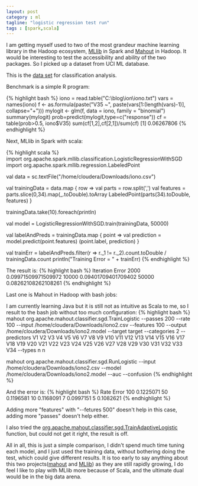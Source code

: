 ```yaml
---
layout: post
category : ml
tagline: "logistic regression test run"
tags : [spark,scala]
---
```

I am getting myself used to two of the most grandeur machine learning library in the Hadoop ecosystem, [MLlib](http://spark.apache.org/mllib/) in Spark and [Mahout](https://mahout.apache.org/) in Hadoop. It would be interesting to test the accessibility and ability of the two packages. So I picked up a dataset from UCI ML database.

<!--more-->

This is the [data set](http://archive.ics.uci.edu/ml/machine-learning-databases/ionosphere/) for classification analysis.

Benchmark is a simple R program:

{% highlight bash %}
iono = read.table("C:\\blog\\ion\\iono.txt")
vars = names(iono)
f <- as.formula(paste("V35 ~", paste(vars[1:(length(vars)-1)], collapse="+")))
mylogit <- glm(f, data = iono, family = "binomial")
summary(mylogit)
prob=predict(mylogit,type=c("response"))
cf = table(prob>0.5, iono$V35)
sum(cf[1,2],cf[2,1])/sum(cf)
[1] 0.06267806
{% endhighlight %}

Next, MLlib in Spark with scala:

{% highlight scala %}  
import org.apache.spark.mllib.classification.LogisticRegressionWithSGD
import org.apache.spark.mllib.regression.LabeledPoint

val data = sc.textFile("/home/cloudera/Downloads/iono.csv")

val trainingData = data.map { row =>
  val parts = row.split(',')
  val features = parts.slice(0,34).map(_.toDouble).toArray
  LabeledPoint(parts(34).toDouble, features)
}

trainingData.take(10).foreach(println)

val model = LogisticRegressionWithSGD.train(trainingData, 50000)

val labelAndPreds = trainingData.map { point =>
  val prediction = model.predict(point.features)
  (point.label, prediction)
}

val trainErr = labelAndPreds.filter(r => r._1 != r._2).count.toDouble / trainingData.count
println("Training Error = " + trainErr)
{% endhighlight %}

The result is:
{% highlight bash %}
Iteration  Error
2000       0.09971509971509972
10000      0.09401709401709402
50000      0.08262108262108261
{% endhighlight %}

Last one is Mahout in Hadoop with bash jobs:

I am currently learning Java but it is still not as intuitive as Scala to me, so I result to the bash job without too much configuration: 
{% highlight bash %}
mahout org.apache.mahout.classifier.sgd.TrainLogistic --passes 200 --rate 100 --input /home/cloudera/Downloads/iono2.csv --features 100 --output /home/cloudera/Downloads/iono2.model --target target --categories 2 --predictors V1 V2 V3 V4 V5 V6 V7 V8 V9 V10 V11 V12 V13 V14 V15 V16 V17 V18 V19 V20 V21 V22 V23 V24 V25 V26 V27 V28 V29 V30 V31 V32 V33 V34 --types n n

mahout org.apache.mahout.classifier.sgd.RunLogistic --input /home/cloudera/Downloads/iono2.csv --model /home/cloudera/Downloads/iono2.model --auc --confusion
{% endhighlight %}

And the error is:
{% highlight bash %}
Rate	 Error
100      0.1225071
50       0.1196581
10       0.1168091
7        0.0997151
5        0.1082621
{% endhighlight %}

Adding more "features" with "--fetures 500" doesn't help in this case, adding more "passes" doesn't help either.

I also tried the [org.apache.mahout.classifier.sgd.TrainAdaptiveLogistic](https://github.com/jackpay/mahout.sussex/blob/master/examples/src/main/java/org/apache/mahout/classifier/sgd/TrainAdaptiveLogistic.java) function, but could not get it right, the result is off.

All in all, this is just a simple comparison, I didn't spend much time tuning each model, and I just used the training data, without bothering doing the test, which could give different results. It is too early to say anything about this two projects([mahout](http://archive.apache.org/dist/mahout/) and [MLlib](https://issues.apache.org/jira/browse/SPARK/?selectedTab=com.atlassian.jira.jira-projects-plugin:summary-panel)) as they are still rapidly growing, I do feel I like to play with MLlib more because of Scala, and the ultimate dual would be in the big data arena.
